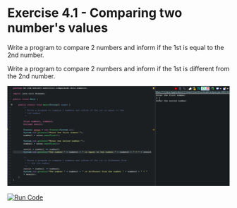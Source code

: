 # Exercise 4.1 - Comparing two number's values

Write a program to compare 2 numbers and inform if the 1st is equal to the 2nd number.

Write a program to compare 2 numbers and inform if the 1st is different from the 2nd number.

<center>

![Gif Comparing two number's values](/gif_img/4.1.gif)

</center>

[![Run Code](https://img.shields.io/badge/-Run%20%20code%20-green?style=flat&logo=replit&logoColor=white)](https://replit.com/@ariana-ssilva/Main-6#Main.java)&nbsp;